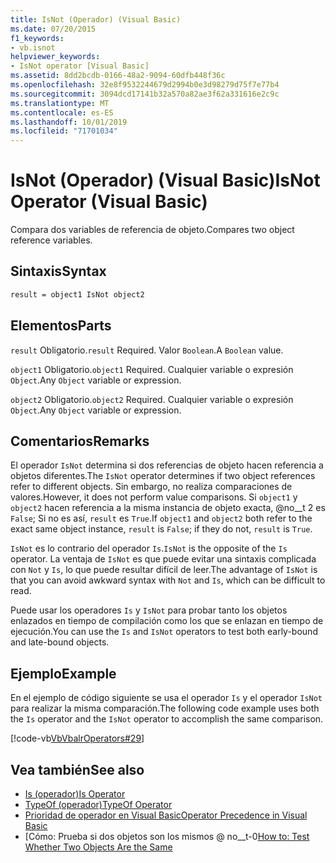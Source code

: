 ```yaml
---
title: IsNot (Operador) (Visual Basic)
ms.date: 07/20/2015
f1_keywords:
- vb.isnot
helpviewer_keywords:
- IsNot operator [Visual Basic]
ms.assetid: 8dd2bcdb-0166-48a2-9094-60dfb448f36c
ms.openlocfilehash: 32e8f9532244679d2994b0e3d98279d75f7e77b4
ms.sourcegitcommit: 3094dcd17141b32a570a82ae3f62a331616e2c9c
ms.translationtype: MT
ms.contentlocale: es-ES
ms.lasthandoff: 10/01/2019
ms.locfileid: "71701034"
---
```

# <a name="isnot-operator-visual-basic"></a><span data-ttu-id="4f58b-102">IsNot (Operador) (Visual Basic)</span><span class="sxs-lookup"><span data-stu-id="4f58b-102">IsNot Operator (Visual Basic)</span></span>

<span data-ttu-id="4f58b-103">Compara dos variables de referencia de objeto.</span><span class="sxs-lookup"><span data-stu-id="4f58b-103">Compares two object reference variables.</span></span>

## <a name="syntax"></a><span data-ttu-id="4f58b-104">Sintaxis</span><span class="sxs-lookup"><span data-stu-id="4f58b-104">Syntax</span></span>

```vb
result = object1 IsNot object2
```

## <a name="parts"></a><span data-ttu-id="4f58b-105">Elementos</span><span class="sxs-lookup"><span data-stu-id="4f58b-105">Parts</span></span>
 <span data-ttu-id="4f58b-106">`result` Obligatorio.</span><span class="sxs-lookup"><span data-stu-id="4f58b-106">`result` Required.</span></span> <span data-ttu-id="4f58b-107">Valor `Boolean`.</span><span class="sxs-lookup"><span data-stu-id="4f58b-107">A `Boolean` value.</span></span>

 <span data-ttu-id="4f58b-108">`object1` Obligatorio.</span><span class="sxs-lookup"><span data-stu-id="4f58b-108">`object1` Required.</span></span> <span data-ttu-id="4f58b-109">Cualquier variable o expresión `Object`.</span><span class="sxs-lookup"><span data-stu-id="4f58b-109">Any `Object` variable or expression.</span></span>

 <span data-ttu-id="4f58b-110">`object2` Obligatorio.</span><span class="sxs-lookup"><span data-stu-id="4f58b-110">`object2` Required.</span></span> <span data-ttu-id="4f58b-111">Cualquier variable o expresión `Object`.</span><span class="sxs-lookup"><span data-stu-id="4f58b-111">Any `Object` variable or expression.</span></span>

## <a name="remarks"></a><span data-ttu-id="4f58b-112">Comentarios</span><span class="sxs-lookup"><span data-stu-id="4f58b-112">Remarks</span></span>
 <span data-ttu-id="4f58b-113">El operador `IsNot` determina si dos referencias de objeto hacen referencia a objetos diferentes.</span><span class="sxs-lookup"><span data-stu-id="4f58b-113">The `IsNot` operator determines if two object references refer to different objects.</span></span> <span data-ttu-id="4f58b-114">Sin embargo, no realiza comparaciones de valores.</span><span class="sxs-lookup"><span data-stu-id="4f58b-114">However, it does not perform value comparisons.</span></span> <span data-ttu-id="4f58b-115">Si `object1` y `object2` hacen referencia a la misma instancia de objeto exacta, @no__t 2 es `False`; Si no es así, `result` es `True`.</span><span class="sxs-lookup"><span data-stu-id="4f58b-115">If `object1` and `object2` both refer to the exact same object instance, `result` is `False`; if they do not, `result` is `True`.</span></span>

 <span data-ttu-id="4f58b-116">`IsNot` es lo contrario del operador `Is`.</span><span class="sxs-lookup"><span data-stu-id="4f58b-116">`IsNot` is the opposite of the `Is` operator.</span></span> <span data-ttu-id="4f58b-117">La ventaja de `IsNot` es que puede evitar una sintaxis complicada con `Not` y `Is`, lo que puede resultar difícil de leer.</span><span class="sxs-lookup"><span data-stu-id="4f58b-117">The advantage of `IsNot` is that you can avoid awkward syntax with `Not` and `Is`, which can be difficult to read.</span></span>

 <span data-ttu-id="4f58b-118">Puede usar los operadores `Is` y `IsNot` para probar tanto los objetos enlazados en tiempo de compilación como los que se enlazan en tiempo de ejecución.</span><span class="sxs-lookup"><span data-stu-id="4f58b-118">You can use the `Is` and `IsNot` operators to test both early-bound and late-bound objects.</span></span>

## <a name="example"></a><span data-ttu-id="4f58b-119">Ejemplo</span><span class="sxs-lookup"><span data-stu-id="4f58b-119">Example</span></span>
 <span data-ttu-id="4f58b-120">En el ejemplo de código siguiente se usa el operador `Is` y el operador `IsNot` para realizar la misma comparación.</span><span class="sxs-lookup"><span data-stu-id="4f58b-120">The following code example uses both the `Is` operator and the `IsNot` operator to accomplish the same comparison.</span></span>

 [!code-vb[VbVbalrOperators#29](~/samples/snippets/visualbasic/VS_Snippets_VBCSharp/VbVbalrOperators/VB/Class1.vb#29)]

## <a name="see-also"></a><span data-ttu-id="4f58b-121">Vea también</span><span class="sxs-lookup"><span data-stu-id="4f58b-121">See also</span></span>

- [<span data-ttu-id="4f58b-122">Is (operador)</span><span class="sxs-lookup"><span data-stu-id="4f58b-122">Is Operator</span></span>](is-operator.md)
- [<span data-ttu-id="4f58b-123">TypeOf (operador)</span><span class="sxs-lookup"><span data-stu-id="4f58b-123">TypeOf Operator</span></span>](typeof-operator.md)
- [<span data-ttu-id="4f58b-124">Prioridad de operador en Visual Basic</span><span class="sxs-lookup"><span data-stu-id="4f58b-124">Operator Precedence in Visual Basic</span></span>](operator-precedence.md)
- <span data-ttu-id="4f58b-125">[Cómo: Prueba si dos objetos son los mismos @ no__t-0</span><span class="sxs-lookup"><span data-stu-id="4f58b-125">[How to: Test Whether Two Objects Are the Same](../../programming-guide/language-features/operators-and-expressions/how-to-test-whether-two-objects-are-the-same.md)</span></span>
